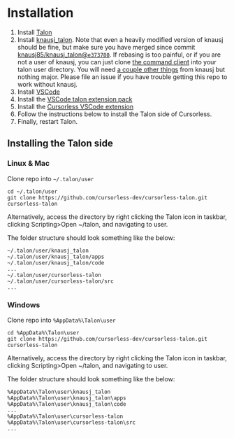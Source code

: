 # Installation

1. Install [Talon](https://talonvoice.com/)
2. Install [knausj_talon](https://github.com/knausj85/knausj_talon). Note that
   even a heavily modified version of knausj should be fine, but make sure you
   have merged since commit
   [knausj85/knausj_talon@`e373780`](https://github.com/knausj85/knausj_talon/commit/e373780af16256ab8fd5638af32d97fa23c4c0fc).
   If rebasing is too painful, or if you are not a user of knausj, you can just
   clone [the command
   client](https://github.com/pokey/talon-vscode-command-client) into your
   talon user directory. You will need [a couple other things](https://github.com/cursorless-dev/cursorless-vscode/wiki/Talon-home-requirements) from knausj but nothing major. Please file an issue if you have trouble getting this repo to work without knausj.
3. Install [VSCode](https://code.visualstudio.com/)
4. Install the [VSCode talon extension pack](https://marketplace.visualstudio.com/items?itemName=pokey.talon)
5. Install the [Cursorless VSCode extension](https://marketplace.visualstudio.com/items?itemName=pokey.cursorless)
6. Follow the instructions below to install the Talon side of Cursorless.
7. Finally, restart Talon.

## Installing the Talon side

### Linux & Mac

Clone repo into `~/.talon/user`

```insert code:
cd ~/.talon/user
git clone https://github.com/cursorless-dev/cursorless-talon.git cursorless-talon
```

Alternatively, access the directory by right clicking the Talon icon in taskbar, clicking Scripting>Open ~/talon, and navigating to user.

The folder structure should look something like the below:

```insert code:
~/.talon/user/knausj_talon
~/.talon/user/knausj_talon/apps
~/.talon/user/knausj_talon/code
...
~/.talon/user/cursorless-talon
~/.talon/user/cursorless-talon/src
...
```

### Windows

Clone repo into `%AppData%\Talon\user`

```insert code:
cd %AppData%\Talon\user
git clone https://github.com/cursorless-dev/cursorless-talon.git cursorless-talon
```

Alternatively, access the directory by right clicking the Talon icon in taskbar, clicking Scripting>Open ~/talon, and navigating to user.

The folder structure should look something like the below:

```insert code:
%AppData%\Talon\user\knausj_talon
%AppData%\Talon\user\knausj_talon\apps
%AppData%\Talon\user\knausj_talon\code
...
%AppData%\Talon\user\cursorless-talon
%AppData%\Talon\user\cursorless-talon\src
...
```
